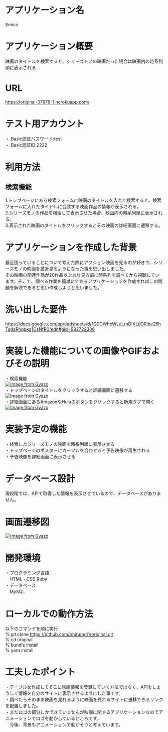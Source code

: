 # アプリケーション名
Smico

# アプリケーション概要
映画のタイトルを検索すると、シリーズモノの映画だった場合は映画内の時系列順に表示される

# URL
https://original-37976-1.herokuapp.com/

# テスト用アカウント
・ Basic認証パスワード:test  
・ Basic認証ID:2222

# 利用方法
## 検索機能
1.トップページにある検索フォームに映画のタイトルを入れて検索すると、検索フォームに入れたタイトルに合致する映画作品の情報が表示される。  
2.シリーズモノの作品を検索して表示させた場合、映画内の時系列順に表示される。  
3.表示された映画のタイトルをクリックするとその映画の詳細画面に遷移する。

# アプリケーションを作成した背景
最近困っていることについて考えた際にアクション映画を見るのが好きで、シリーズモノの映画を最近見るようになった事を思い出しました。  
その映画の関連作品が20作品以上あり見る前に時系列を調べてから視聴しています。そこで、調べる作業を簡単にできるアプリケーションを作成すればこの問題を解決できると思い作成しようと思いました。

# 洗い出した要件
https://docs.google.com/spreadsheets/d/1Q0GWhoWLeLrnDIKLtjORlbe25hTgdaRhqpkg1CsNfR0/edit#gid=982722306

# 実装した機能についての画像やGIFおよびその説明
・検索機能  
[![Image from Gyazo](https://i.gyazo.com/9f0ed62ec22ab32c32900a872092bf6a.gif)](https://gyazo.com/9f0ed62ec22ab32c32900a872092bf6a)  
・トップページのタイトルをクリックすると詳細画面に遷移する  
[![Image from Gyazo](https://i.gyazo.com/83047fb715c0d715f007213e4396dd27.gif)](https://gyazo.com/83047fb715c0d715f007213e4396dd27)  
・詳細画面にあるAmazonやHuluのボタンをクリックすると新規タブで開く  
[![Image from Gyazo](https://i.gyazo.com/6bef9d1f9692b009571cc82739b26a98.gif)](https://gyazo.com/6bef9d1f9692b009571cc82739b26a98)

# 実装予定の機能
・検索したシリーズモノの映画を時系列順に表示させる  
・トップページのポスターにカーソルを合わせると予告映像が再生される  
・予告映像を詳細画面に表示させる

# データベース設計
現段階では、APIで取得した情報を表示させているので、データベースがありません。

# 画面遷移図
[![Image from Gyazo](https://i.gyazo.com/d81aa532d7ee8bbf69db1d0720ddf5e7.png)](https://gyazo.com/d81aa532d7ee8bbf69db1d0720ddf5e7)

# 開発環境
・プログラミング言語  
　HTML・CSS,Ruby  
・データベース  
　MySQL

# ローカルでの動作方法
以下のコマンドを順に実行  
% git clone https://github.com/ohirune41/original.git  
% cd original  
% bundle install  
% yarn install

# 工夫したポイント
・テーブルを作成してそこに映画情報を登録していく方法ではなく、APIをしようして情報を自分のサイトに表示させるようにした事です。  
・調べたらそのまま映画を見れるように映画を見れるサイトに遷移できるリンクを配置しました。  
・まだロゴの部分しかできていませんが映画に関するアプリケーションなのでアニメーションでロゴを動かしているところです。  
　今後、背景もアニメーションで動かそうと考えています。